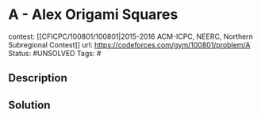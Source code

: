 # A - Alex Origami Squares

contest: [[CFICPC/100801/100801|2015-2016 ACM-ICPC, NEERC, Northern Subregional Contest]]
url: https://codeforces.com/gym/100801/problem/A
Status: #UNSOLVED
Tags: #

## Description

## Solution

